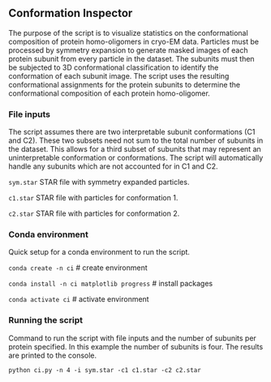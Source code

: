 ## Conformation Inspector
The purpose of the script is to visualize statistics on the conformational composition of protein homo-oligomers in cryo-EM data. Particles must be processed by symmetry expansion to generate masked images of each protein subunit from every particle in the dataset. The subunits must then be subjected to 3D conformational classification to identify the conformation of each subunit image. The script uses the resulting conformational assignments for the protein subunits to determine the conformational composition of each protein homo-oligomer.

### File inputs
The script assumes there are two interpretable subunit conformations (C1 and C2). These two subsets need not sum to the total number of subunits in the dataset. This allows for a third subset of subunits that may represent an uninterpretable conformation or conformations. The script will automatically handle any subunits which are not accounted for in C1 and C2.

`sym.star` STAR file with symmetry expanded particles.

`c1.star` STAR file with particles for conformation 1.

`c2.star` STAR file with particles for conformation 2.

### Conda environment
Quick setup for a conda environment to run the script.

`conda create -n ci` # create environment

`conda install -n ci matplotlib progress` # install packages

`conda activate ci` # activate environment

### Running the script
Command to run the script with file inputs and the number of subunits per protein specified. In this example the number of subunits is four. The results are printed to the console.

`python ci.py -n 4 -i sym.star -c1 c1.star -c2 c2.star`



